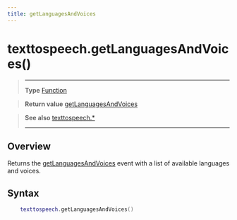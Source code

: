 ```yaml
---
title: getLanguagesAndVoices
---
```

# texttospeech.getLanguagesAndVoices()

> --------------------- ------------------------------------------------------------------------------------------
> __Type__              [Function](https://docs.coronalabs.com/api/type/Function.html)

> __Return value__      [getLanguagesAndVoices](/plugin/texttospeech/event/getLanguagesAndVoices/)

> __See also__          [texttospeech.*](/plugin/texttospeech/)
> --------------------- ------------------------------------------------------------------------------------------

## Overview

Returns the [getLanguagesAndVoices](/plugin/texttospeech/event/getLanguagesAndVoices/) event with a list of available languages and voices.

## Syntax
```lua
	texttospeech.getLanguagesAndVoices()
```